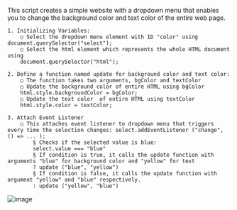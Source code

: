 This script creates a simple website with a dropdown menu that enables you to change the background color and text color of the entire web page.                                                          

	1. Initializing Variables:
		○ Select the dropdown menu element with ID "color" using document.querySelector("select");
		○ Select the html element which represents the whole HTML document using 
		document.querySelector("html");
		
	2. Define a function named update for background color and text color:
		○ The function takes two arguments, bgColor and textColor
		○ Update the background color of entire HTML using bgColor
		html.style.backgroundColor = bgColor;
		○ Update the text color  of entire HTML using textColor
		html.style.color = textColor;
		
	3. Attach Event Listener
		○ This attaches event listener to dropdown menu that triggers every time the selection changes: select.addEventListener ("change", () => ... );
			§ Checks if the selected value is blue: 
			select.value === "blue"
			§ If condition is true, it calls the update function with arguments "blue" for background color and "yellow" for text
			? update ("blue", "yellow")
			§ If condition is false, it calls the update function with argument "yellow" and "blue" respectively. 
			: update ("yellow", "blue")
![image](https://github.com/asyikin22/JS-TernaryOperator/assets/148519441/0bfb26cc-112e-46a5-bd49-4354cb71afd5)
